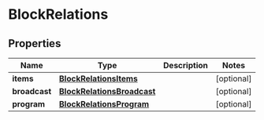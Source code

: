 
# BlockRelations

## Properties
Name | Type | Description | Notes
------------ | ------------- | ------------- | -------------
**items** | [**BlockRelationsItems**](BlockRelationsItems.md) |  |  [optional]
**broadcast** | [**BlockRelationsBroadcast**](BlockRelationsBroadcast.md) |  |  [optional]
**program** | [**BlockRelationsProgram**](BlockRelationsProgram.md) |  |  [optional]



